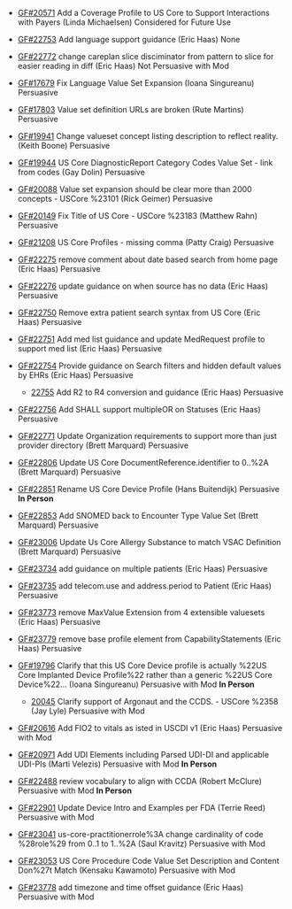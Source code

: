 - [GF#20571](http://gforge.hl7.org/gf/project/fhir/tracker/?action=TrackerItemEdit&tracker_item_id=20571)
   Add a Coverage Profile to US Core to Support Interactions with Payers
   (Linda Michaelsen) Considered for Future Use
- [GF#22753](http://gforge.hl7.org/gf/project/fhir/tracker/?action=TrackerItemEdit&tracker_item_id=22753)
   Add language support guidance (Eric Haas) None
- [GF#22772](http://gforge.hl7.org/gf/project/fhir/tracker/?action=TrackerItemEdit&tracker_item_id=22772)
   change careplan slice disciminator from pattern to slice for easier reading in diff
   (Eric Haas) Not Persuasive with Mod
- [GF#17679](http://gforge.hl7.org/gf/project/fhir/tracker/?action=TrackerItemEdit&tracker_item_id=17679)
   Fix Language Value Set Expansion (Ioana Singureanu) Persuasive
- [GF#17803](http://gforge.hl7.org/gf/project/fhir/tracker/?action=TrackerItemEdit&tracker_item_id=17803)
   Value set definition URLs are broken (Rute Martins) Persuasive
- [GF#19941](http://gforge.hl7.org/gf/project/fhir/tracker/?action=TrackerItemEdit&tracker_item_id=19941)
   Change valueset concept listing description to reflect reality.
   (Keith Boone) Persuasive
- [GF#19944](http://gforge.hl7.org/gf/project/fhir/tracker/?action=TrackerItemEdit&tracker_item_id=19944)
   US Core DiagnosticReport Category Codes Value Set - link from codes
   (Gay Dolin) Persuasive
- [GF#20088](http://gforge.hl7.org/gf/project/fhir/tracker/?action=TrackerItemEdit&tracker_item_id=20088)
   Value set expansion should be clear more than 2000 concepts - USCore %23101
   (Rick Geimer) Persuasive
- [GF#20149](http://gforge.hl7.org/gf/project/fhir/tracker/?action=TrackerItemEdit&tracker_item_id=20149)
   Fix Title of US Core - USCore %23183 (Matthew Rahn) Persuasive
- [GF#21208](http://gforge.hl7.org/gf/project/fhir/tracker/?action=TrackerItemEdit&tracker_item_id=21208)
   US Core Profiles - missing comma (Patty Craig) Persuasive
- [GF#22275](http://gforge.hl7.org/gf/project/fhir/tracker/?action=TrackerItemEdit&tracker_item_id=22275)
   remove comment about date based search from home page (Eric Haas)
   Persuasive
- [GF#22276](http://gforge.hl7.org/gf/project/fhir/tracker/?action=TrackerItemEdit&tracker_item_id=22276)
   update guidance on when source has no data (Eric Haas) Persuasive
- [GF#22750](http://gforge.hl7.org/gf/project/fhir/tracker/?action=TrackerItemEdit&tracker_item_id=22750)
   Remove extra patient search syntax from US Core (Eric Haas)
   Persuasive
- [GF#22751](http://gforge.hl7.org/gf/project/fhir/tracker/?action=TrackerItemEdit&tracker_item_id=22751)
   Add med list guidance and update MedRequest profile to support med list
   (Eric Haas) Persuasive
- [GF#22754](http://gforge.hl7.org/gf/project/fhir/tracker/?action=TrackerItemEdit&tracker_item_id=22754)
   Provide guidance on Search filters and hidden default values by EHRs
   (Eric Haas) Persuasive

  - [22755](http://gforge.hl7.org/gf/project/fhir/tracker/?action=TrackerItemEdit&tracker_item_id=22755)
   Add R2 to R4 conversion and guidance (Eric Haas) Persuasive
- [GF#22756](http://gforge.hl7.org/gf/project/fhir/tracker/?action=TrackerItemEdit&tracker_item_id=22756)
   Add SHALL support multipleOR on Statuses (Eric Haas) Persuasive
- [GF#22771](http://gforge.hl7.org/gf/project/fhir/tracker/?action=TrackerItemEdit&tracker_item_id=22771)
   Update Organization requirements to support more than just provider directory
   (Brett Marquard) Persuasive
- [GF#22806](http://gforge.hl7.org/gf/project/fhir/tracker/?action=TrackerItemEdit&tracker_item_id=22806)
   Update US Core DocumentReference.identifier to 0..%2A (Brett
   Marquard) Persuasive
- [GF#22851](http://gforge.hl7.org/gf/project/fhir/tracker/?action=TrackerItemEdit&tracker_item_id=22851)
   Rename US Core Device Profile (Hans Buitendijk) Persuasive **In
   Person**
- [GF#22853](http://gforge.hl7.org/gf/project/fhir/tracker/?action=TrackerItemEdit&tracker_item_id=22853)
   Add SNOMED back to Encounter Type Value Set (Brett Marquard)
   Persuasive
- [GF#23006](http://gforge.hl7.org/gf/project/fhir/tracker/?action=TrackerItemEdit&tracker_item_id=23006)
   Update Us Core Allergy Substance to match VSAC Definition (Brett
   Marquard) Persuasive
- [GF#23734](http://gforge.hl7.org/gf/project/fhir/tracker/?action=TrackerItemEdit&tracker_item_id=23734)
   add guidance on multiple patients (Eric Haas) Persuasive
- [GF#23735](http://gforge.hl7.org/gf/project/fhir/tracker/?action=TrackerItemEdit&tracker_item_id=23735)
   add  telecom.use and address.period to Patient (Eric Haas)
   Persuasive
- [GF#23773](http://gforge.hl7.org/gf/project/fhir/tracker/?action=TrackerItemEdit&tracker_item_id=23773)
   remove MaxValue Extension from 4 extensible valuesets (Eric Haas)
   Persuasive
- [GF#23779](http://gforge.hl7.org/gf/project/fhir/tracker/?action=TrackerItemEdit&tracker_item_id=23779)
   remove base profile element from CapabilityStatements (Eric Haas)
   Persuasive
- [GF#19796](http://gforge.hl7.org/gf/project/fhir/tracker/?action=TrackerItemEdit&tracker_item_id=19796)
   Clarify that this US Core Device profile is actually %22US Core Implanted Device Profile%22 rather than a generic %22US Core Device%22...
   (Ioana Singureanu) Persuasive with Mod **In Person**
  - [20045](http://gforge.hl7.org/gf/project/fhir/tracker/?action=TrackerItemEdit&tracker_item_id=20045)
  Clarify support of Argonaut and the CCDS. - USCore %2358 (Jay Lyle)
  Persuasive with Mod
- [GF#20616](http://gforge.hl7.org/gf/project/fhir/tracker/?action=TrackerItemEdit&tracker_item_id=20616)
  Add FIO2 to vitals as isted in USCDI v1 (Eric Haas) Persuasive with
  Mod
- [GF#20971](http://gforge.hl7.org/gf/project/fhir/tracker/?action=TrackerItemEdit&tracker_item_id=20971)
  Add UDI Elements including Parsed UDI-DI and applicable UDI-PIs
  (Marti Velezis) Persuasive with Mod **In Person**
- [GF#22488](http://gforge.hl7.org/gf/project/fhir/tracker/?action=TrackerItemEdit&tracker_item_id=22488)
  review vocabulary to align with CCDA (Robert McClure) Persuasive
  with Mod **In Person**
- [GF#22901](http://gforge.hl7.org/gf/project/fhir/tracker/?action=TrackerItemEdit&tracker_item_id=22901)
  Update Device Intro and Examples per FDA (Terrie Reed) Persuasive
  with Mod
- [GF#23041](http://gforge.hl7.org/gf/project/fhir/tracker/?action=TrackerItemEdit&tracker_item_id=23041)
  us-core-practitionerrole%3A  change cardinality of code %28role%29 from 0..1 to 1..%2A
  (Saul Kravitz) Persuasive with Mod
- [GF#23053](http://gforge.hl7.org/gf/project/fhir/tracker/?action=TrackerItemEdit&tracker_item_id=23053)
  US Core Procedure Code Value Set Description and Content Don%27t Match
  (Kensaku Kawamoto) Persuasive with Mod
- [GF#23778](http://gforge.hl7.org/gf/project/fhir/tracker/?action=TrackerItemEdit&tracker_item_id=23778)
  add timezone and time offset guidance (Eric Haas) Persuasive with
  Mod
